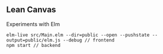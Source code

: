 Lean Canvas
-----------
Experiments with Elm

```
elm-live src/Main.elm --dir=public --open --pushstate --output=public/elm.js --debug // frontend
npm start // backend
```
